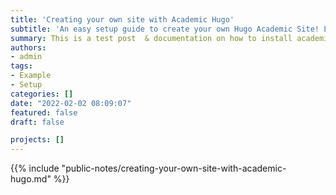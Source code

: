 ```yaml
---
title: 'Creating your own site with Academic Hugo'
subtitle: 'An easy setup guide to create your own Hugo Academic Site! Linux Version.'
summary: This is a test post  & documentation on how to install academic hugo on a debian-based linux distro.
authors:
- admin
tags:
- Example
- Setup
categories: []
date: "2022-02-02 08:09:07"
featured: false
draft: false

projects: []
---
```


{{% include "public-notes/creating-your-own-site-with-academic-hugo.md" %}}
